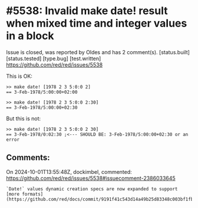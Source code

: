 
#5538: Invalid make date! result when mixed time and integer values in a block
================================================================================
Issue is closed, was reported by Oldes and has 2 comment(s).
[status.built] [status.tested] [type.bug] [test.written]
<https://github.com/red/red/issues/5538>

This is OK:
```red
>> make date! [1978 2 3 5:0:0 2]
== 3-Feb-1978/5:00:00+02:00

>> make date! [1978 2 3 5:0:0 2:30]
== 3-Feb-1978/5:00:00+02:30
```
But this is not:
```red
>> make date! [1978 2 3 5:0:0 2 30]
== 3-Feb-1978/0:02:30 ;<--- SHOULD BE: 3-Feb-1978/5:00:00+02:30 or an error
```


Comments:
--------------------------------------------------------------------------------

On 2024-10-01T13:55:48Z, dockimbel, commented:
<https://github.com/red/red/issues/5538#issuecomment-2386033645>

    `Date!` values dynamic creation specs are now expanded to support [more formats](https://github.com/red/docs/commit/9191f41c543d14a49b25d83348c003bf1fb965b7).

